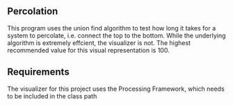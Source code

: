 ## Percolation

This program uses the union find algorithm to test how long it takes for a system to percolate, i.e. 
connect the top to the bottom. While the underlying algorithm is extremely effcient, the visualizer is not. 
The highest recommended value for this visual representation is 100.

## Requirements

The visualizer for this project uses the Processing Framework, which needs to be included in the class path